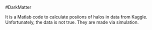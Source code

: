 #DarkMatter

It is a Matlab code to calculate posiions of halos in data from Kaggle. Unfortunately, the data is not true. They are made via simulation.
